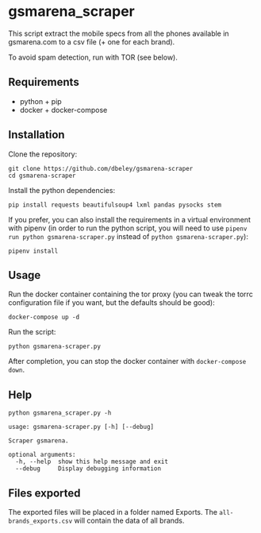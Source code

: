 # gsmarena_scraper

This script extract the mobile specs from all the phones available in gsmarena.com to a csv file (+ one for each brand).

To avoid spam detection, run with TOR (see below).

## Requirements

- python + pip
- docker + docker-compose

## Installation

Clone the repository:
```
git clone https://github.com/dbeley/gsmarena-scraper
cd gsmarena-scraper
```

Install the python dependencies:
```
pip install requests beautifulsoup4 lxml pandas pysocks stem
```

If you prefer, you can also install the requirements in a virtual environment with pipenv (in order to run the python script, you will need to use `pipenv run python gsmarena-scraper.py` instead of `python gsmarena-scraper.py`):
```
pipenv install
```

## Usage

Run the docker container containing the tor proxy (you can tweak the torrc configuration file if you want, but the defaults should be good):
```
docker-compose up -d
```

Run the script:
```
python gsmarena-scraper.py
```

After completion, you can stop the docker container with `docker-compose down`.

## Help

```
python gsmarena_scraper.py -h
```

```
usage: gsmarena-scraper.py [-h] [--debug]

Scraper gsmarena.

optional arguments:
  -h, --help  show this help message and exit
  --debug     Display debugging information
```

## Files exported

The exported files will be placed in a folder named Exports. The `all-brands_exports.csv` will contain the data of all brands.
